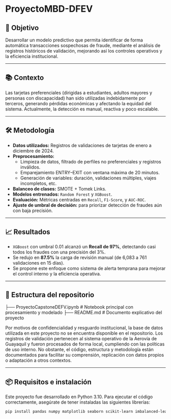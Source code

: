 # ProyectoMBD-DFEV

## 🎯 Objetivo

Desarrollar un modelo predictivo que permita identificar de forma automática transacciones sospechosas de fraude, mediante el análisis de registros históricos de validación, mejorando así los controles operativos y la eficiencia institucional.

---

## 📚 Contexto

Las tarjetas preferenciales (dirigidas a estudiantes, adultos mayores y personas con discapacidad) han sido utilizadas indebidamente por terceros, generando pérdidas económicas y afectando la equidad del sistema. Actualmente, la detección es manual, reactiva y poco escalable.

---

## 🛠️ Metodología

- **Datos utilizados:** Registros de validaciones de tarjetas de enero a diciembre de 2024.
- **Preprocesamiento:**
  - Limpieza de datos, filtrado de perfiles no preferenciales y registros inválidos.
  - Emparejamiento ENTRY–EXIT con ventana máxima de 20 minutos.
  - Generación de variables: duración, validaciones múltiples, viajes incompletos, etc.
- **Balanceo de clases:** SMOTE + Tomek Links.
- **Modelos entrenados:** `Random Forest` y `XGBoost`.
- **Evaluación:** Métricas centradas en `Recall`, `F1-Score`, y `AUC-ROC`.
- **Ajuste de umbral de decisión:** para priorizar detección de fraudes aún con baja precisión.

---

## 📈 Resultados

- `XGBoost` con umbral 0.01 alcanzó un **Recall de 97%**, detectando casi todos los fraudes con una precisión del 3%.
- Se redujo en **87.5%** la carga de revisión manual (de 6,083 a 761 validaciones en 15 días).
- Se propone este enfoque como sistema de alerta temprana para mejorar el control interno y la eficiencia operativa.

---

## 📂 Estructura del repositorio

├── ProyectoCapstoneDEFV.ipynb # Notebook principal con procesamiento y modelado
├── README.md # Documento explicativo del proyecto

Por motivos de confidencialidad y resguardo institucional, la base de datos utilizada en este proyecto no se encuentra disponible en el repositorio.
Los registros de validación pertenecen al sistema operativo de la Aerovía de Guayaquil y fueron procesados de forma local, cumpliendo con las políticas de uso interno.
No obstante, el código, estructura y metodología están documentados para facilitar su comprensión, replicación con datos propios o adaptación a otros contextos.

---

## 📦 Requisitos e instalación

Este proyecto fue desarrollado en Python 3.10. Para ejecutar el código correctamente, asegúrate de tener instaladas las siguientes librerías:

```bash
pip install pandas numpy matplotlib seaborn scikit-learn imbalanced-learn xgboost
